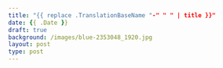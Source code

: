 ```yaml
---
title: "{{ replace .TranslationBaseName "-" " " | title }}"
date: {{ .Date }}
draft: true
background: /images/blue-2353048_1920.jpg
layout: post
type: post
---
```

